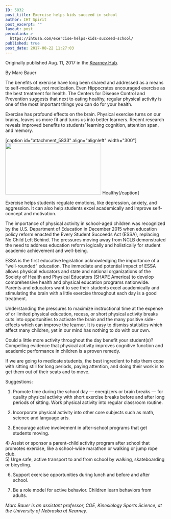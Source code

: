 ```yaml
---
ID: 5832
post_title: Exercise helps kids succeed in school
author: IHT Spirit
post_excerpt: ""
layout: post
permalink: >
  https://ihtusa.com/exercise-helps-kids-succeed-school/
published: true
post_date: 2017-08-22 11:27:03
---
```

Originally published Aug. 11, 2017 in the <a href="http://www.kearneyhub.com/opinions/kearneyopinions/exercise-helps-kids-succeed-in-school/article_a9823a66-7ea3-11e7-8d9d-a78947d72652.html" target="_blank" rel="noopener">Kearney Hub</a>.

By Marc Bauer

The benefits of exercise have long been shared and addressed as a means to self-medicate, not medication. Even Hippocrates encouraged exercise as the best treatment for health. The Centers for Disease Control and Prevention suggests that next to eating healthy, regular physical activity is one of the most important things you can do for your health.

Exercise has profound effects on the brain. Physical exercise turns on our brains, leaves us more fit and turns us into better learners. Recent research reveals improved benefits to students’ learning cognition, attention span, and memory.<!--more-->

[caption id="attachment_5833" align="alignleft" width="300"]<a href="https://ihtusa.com/wp-content/uploads/2017/08/8-22share1feature.jpg"><img class="size-medium wp-image-5833" src="https://ihtusa.com/wp-content/uploads/2017/08/8-22share1feature-300x161.jpg" alt="" width="300" height="161" /></a> Healthy[/caption]

Exercise helps students regulate emotions, like depression, anxiety, and aggression. It can also help students excel academically and improve self-concept and motivation.

The importance of physical activity in school-aged children was recognized by the U.S. Department of Education in December 2015 when education policy reform enacted the Every Student Succeeds Act (ESSA), replacing No Child Left Behind. The pressures moving away from NCLB demonstrated the need to address education reform logically and holistically for student academic achievement and well-being.

ESSA is the first educative legislation acknowledging the importance of a “well-rounded” education. The immediate and potential impact of ESSA allows physical educators and state and national organizations of the Society of Health and Physical Educators (SHAPE America) to develop comprehensive health and physical education programs nationwide. Parents and educators want to see their students excel academically and stimulating the brain with a little exercise throughout each day is a good treatment.

Understanding the pressures to maximize instructional time at the expense of or limited physical education, recess, or short physical activity breaks cuts into opportunities to activate the brain and the many positive side-effects which can improve the learner. It is easy to dismiss statistics which affect many children, yet in our mind has nothing to do with our own.

Could a little more activity throughout the day benefit your student(s)? Compelling evidence that physical activity improves cognitive function and academic performance in children is a proven remedy.

If we are going to medicate students, the best ingredient to help them cope with sitting still for long periods, paying attention, and doing their work is to get them out of their seats and to move.

Suggestions:

1) Promote time during the school day — energizers or brain breaks — for quality physical activity with short exercise breaks before and after long periods of sitting. Work physical activity into regular classroom routine.

2) Incorporate physical activity into other core subjects such as math, science and language arts.

3) Encourage active involvement in after-school programs that get students moving.
<div id="tncms-region-article_instory_middle" class="tncms-region hidden-print">
<div id="tncms-block-1348188" class="tncms-block">
<div class="tnt-ads-container text-center ">
<div id="ad-1348188" class="tnt-ads dfp-ad dfp-rendered dfp-creative-138208107844 dfp-line-item-684648133" data-dfp-adunit="/167885573/kearneyhub/opinions/kearneyopinions" data-dfp-custom-pos="BottomLeft" data-dfp-size="[300, 250]" data-google-query-id="CO3og_id69UCFQe8TwodeDEBUw">
<div id="google_ads_iframe_/167885573/kearneyhub/opinions/kearneyopinions_1__container__">4) Assist or sponsor a parent-child activity program after school that promotes exercise, like a school-wide marathon or walking or jump rope club.</div>
</div>
</div>
</div>
</div>
5) Urge safe, active transport to and from school by walking, skateboarding or bicycling.

6) Support exercise opportunities during lunch and before and after school.

7) Be a role model for active behavior. Children learn behaviors from adults.

<em>Marc Bauer is an assistant professor, COE, Kinesiology Sports Science, at the University of Nebraska at Kearney.</em>